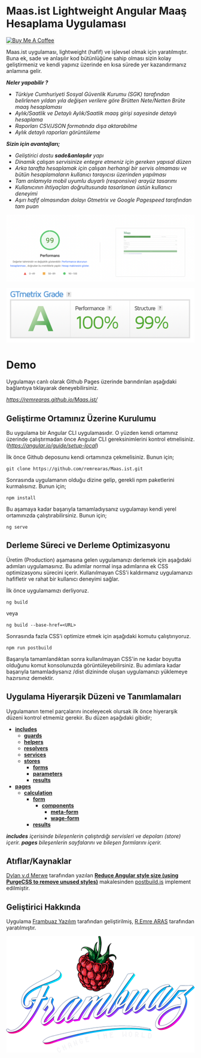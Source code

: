 ﻿# Maas.ist Lightweight Angular Maaş Hesaplama Uygulaması

<a href="https://www.buymeacoffee.com/remrearas" target="_blank"><img src="https://www.buymeacoffee.com/assets/img/custom_images/orange_img.png" alt="Buy Me A Coffee" style="height: 41px !important;width: 174px !important;box-shadow: 0px 3px 2px 0px rgba(190, 190, 190, 0.5) !important;-webkit-box-shadow: 0px 3px 2px 0px rgba(190, 190, 190, 0.5) !important;" ></a>

Maas.ist uygulaması, lightweight (hafif) ve işlevsel olmak için yaratılmıştır. Buna ek, sade ve anlaşılır kod bütünlüğüne sahip olması sizin kolay geliştirmeniz ve kendi yapınız üzerinde en kısa sürede yer kazandırmanız anlamına gelir.

***Neler yapabilir ?***
- *Türkiye Cumhuriyeti Sosyal Güvenlik Kurumu (SGK) tarafından belirlenen yıldan yıla değişen verilere göre Brütten Nete/Netten Brüte maaş hesaplaması*
- *Aylık/Saatlik ve Detaylı Aylık/Saatlik maaş girişi sayesinde detaylı hesaplama*
- *Raporları CSV/JSON formatında dışa aktarabilme*
- *Aylık detaylı raporları görüntüleme*

***Sizin için avantajları;***

- *Geliştirici dostu ***sade&anlaşılır*** yapı*
- *Dinamik çalışan servisinize entegre etmeniz için gereken yapısal düzen*
- *Arka tarafta hesaplamak için çalışan herhangi bir servis olmaması ve bütün hesaplamaların kullanıcı tarayıcısı üzerinden yapılması*
- *Tam anlamıyla mobil uyumlu duyarlı (responsive) arayüz tasarımı*
- *Kullanıcının ihtiyaçları doğrultusunda tasarlanan üstün kullanıcı deneyimi*
- *Aşırı hafif olmasından dolayı Gtmetrix ve Google Pagespeed tarafından tam puan*

![enter image description here](https://raw.githubusercontent.com/remrearas/Maas.ist/dev/gh-assets/google-pagespeed.png)

![enter image description here](https://github.com/remrearas/Maas.ist/raw/dev/gh-assets/gtmetrix.png)

# Demo

Uygulamayı canlı olarak Github Pages üzerinde barındırılan aşağıdaki bağlantıya tıklayarak deneyebilirsiniz.

*https://remrearas.github.io/Maas.ist/*

## Geliştirme Ortamınız Üzerine Kurulumu

Bu uygulama bir Angular CLI uygulamasıdır. O yüzden kendi ortamınız üzerinde çalıştırmadan önce Angular CLI gereksinimlerini kontrol etmelisiniz. (*https://angular.io/guide/setup-local*)

İlk önce Github deposunu kendi ortamınıza çekmelisiniz. Bunun için;

    git clone https://github.com/remrearas/Maas.ist.git

Sonrasında uygulamanın olduğu dizine gelip, gerekli npm paketlerini kurmalısınız. Bunun için;

    npm install
Bu aşamaya kadar başarıyla tamamladıysanız uygulamayı kendi yerel ortamınızda çalıştırabilirsiniz. Bunun için;

    ng serve

## Derleme Süreci ve Derleme Optimizasyonu

Üretim (Production) aşamasına gelen uygulamanızı derlemek için aşağıdaki adımları uygulamasınız. Bu adımlar normal inşa adımlarına ek CSS optimizasyonu sürecini içerir. Kullanılmayan CSS'i kaldırmanız uygulamanızı hafifletir ve rahat bir kullanıcı deneyimi sağlar.

İlk önce uygulamamızı derliyoruz.

    ng build
veya

    ng build --base-href=<URL>
Sonrasında fazla CSS'i optimize etmek için aşağıdaki komutu çalıştırıyoruz.

    npm run postbuild
Başarıyla tamamlandıktan sonra kullanılmayan CSS'in ne kadar boyutta olduğunu komut konsolunuzda görüntüleyebilirsiniz.  Bu adımlara kadar başarıyla tamamladıysanız /dist dizininde oluşan uygulamanızı yüklemeye hazırsınız demektir.

## Uygulama Hiyerarşik Düzeni ve Tanımlamaları

Uygulamanın temel parçalarını inceleyecek olursak ilk önce hiyerarşik düzeni kontrol etmemiz gerekir. Bu düzen aşağıdaki gibidir;

- [**includes**](https://github.com/remrearas/Maas.ist/tree/dev/src/app/includes)
  - [**guards**](https://github.com/remrearas/Maas.ist/tree/dev/src/app/includes/guards)
  - [**helpers**](https://github.com/remrearas/Maas.ist/tree/dev/src/app/includes/helpers)
  - [**resolvers**](https://github.com/remrearas/Maas.ist/tree/dev/src/app/includes/resolvers)
  - [**services**](https://github.com/remrearas/Maas.ist/tree/dev/src/app/includes/services)
  - [**stores**](https://github.com/remrearas/Maas.ist/tree/dev/src/app/includes/stores)
    - [**forms**](https://github.com/remrearas/Maas.ist/tree/dev/src/app/includes/stores/forms)
    - [**parameters**](https://github.com/remrearas/Maas.ist/tree/dev/src/app/includes/stores/parameters)
    - [**results**](https://github.com/remrearas/Maas.ist/tree/dev/src/app/includes/stores/results)
- [**pages**](https://github.com/remrearas/Maas.ist/tree/dev/src/app/pages)
  - [**calculation**](https://github.com/remrearas/Maas.ist/tree/dev/src/app/pages/calculation)
    - [**form**](https://github.com/remrearas/Maas.ist/tree/dev/src/app/pages/calculation/form)
      - [**components**](https://github.com/remrearas/Maas.ist/tree/dev/src/app/pages/calculation/form/components)
        - [**meta-form**](https://github.com/remrearas/Maas.ist/tree/dev/src/app/pages/calculation/form/components/meta-form)
        - [**wage-form**](https://github.com/remrearas/Maas.ist/tree/dev/src/app/pages/calculation/form/components/wage-form)
    - [**results**](https://github.com/remrearas/Maas.ist/tree/dev/src/app/pages/calculation/results)

****includes*** içerisinde bileşenlerin çalıştırdığı servisleri ve depoları (store) içerir.*
****pages*** bileşenlerin sayfalarını ve bileşen formlarını içerir.*

## Atıflar/Kaynaklar
[Dylan v.d Merwe](https://dev.to/dylanvdmerwe) tarafından yazılan [**Reduce Angular style size (using PurgeCSS to remove unused styles)**](https://dev.to/dylanvdmerwe/reduce-angular-style-size-using-purgecss-to-remove-unused-styles-3b2k) makalesinden [postbuild.js](https://github.com/remrearas/Maas.ist/blob/dev/postbuild.js) implement edilmiştir.

## Geliştirici Hakkında
Uygulama [Frambuaz Yazılım](https://www.frambuaz.dev) tarafından geliştirilmiş, [R.Emre ARAS](https://github.com/remrearas) tarafından yaratılmıştır.

![enter image description here](https://github.com/remrearas/Maas.ist/raw/dev/gh-assets/Logo.png)

